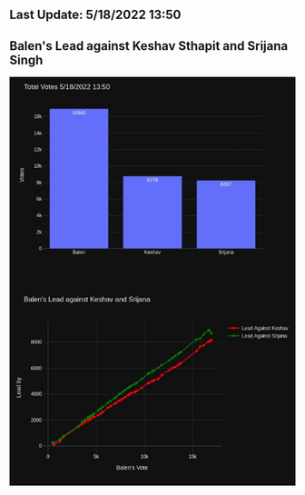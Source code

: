 ## Last Update: 5/18/2022 13:50

## Balen's Lead against Keshav Sthapit and Srijana Singh
![ScreenShot](final.jpg)

